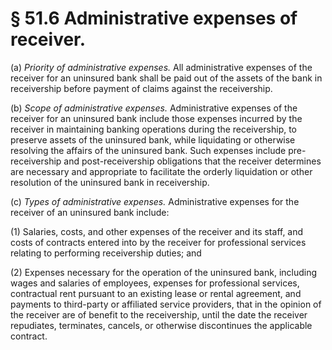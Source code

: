 # § 51.6   Administrative expenses of receiver.

(a) *Priority of administrative expenses.* All administrative expenses of the receiver for an uninsured bank shall be paid out of the assets of the bank in receivership before payment of claims against the receivership.


(b) *Scope of administrative expenses.* Administrative expenses of the receiver for an uninsured bank include those expenses incurred by the receiver in maintaining banking operations during the receivership, to preserve assets of the uninsured bank, while liquidating or otherwise resolving the affairs of the uninsured bank. Such expenses include pre-receivership and post-receivership obligations that the receiver determines are necessary and appropriate to facilitate the orderly liquidation or other resolution of the uninsured bank in receivership.


(c) *Types of administrative expenses.* Administrative expenses for the receiver of an uninsured bank include:


(1) Salaries, costs, and other expenses of the receiver and its staff, and costs of contracts entered into by the receiver for professional services relating to performing receivership duties; and


(2) Expenses necessary for the operation of the uninsured bank, including wages and salaries of employees, expenses for professional services, contractual rent pursuant to an existing lease or rental agreement, and payments to third-party or affiliated service providers, that in the opinion of the receiver are of benefit to the receivership, until the date the receiver repudiates, terminates, cancels, or otherwise discontinues the applicable contract.




